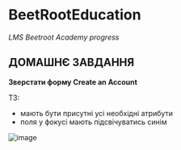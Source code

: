 # BeetRootEducation

_LMS Beetroot Academy progress_

## ДОМАШНЄ ЗАВДАННЯ

**Зверстати форму Create an Account**

ТЗ:

- мають бути присутні усі необхідні атрибути
- поля у фокусі мають підсвічуватись синім

![image](https://user-images.githubusercontent.com/112722061/222783462-d6128ebb-750e-4e0d-999f-7d6153902820.png)

